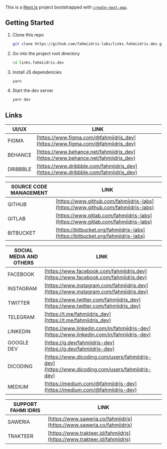 This is a [Next.js](https://nextjs.org/) project bootstrapped with [`create-next-app`](https://github.com/vercel/next.js/tree/canary/packages/create-next-app).

## Getting Started

1. Clone this repo

   ```sh
   git clone https://github.com/fahmiidris-labs/links.fahmiidris.dev.git
   ```

2. Go into the project root directory

   ```sh
   cd links.fahmiidris.dev
   ```

3. Install JS dependencies

   ```sh
   yarn
   ```

4. Start the dev server

   ```sh
   yarn dev
   ```

## Links

| UI/UX    | LINK                                                                               |
| -------- | ---------------------------------------------------------------------------------- |
| FIGMA    | [https://www.figma.com/@fahmiidris_dev](https://www.figma.com/@fahmiidris_dev)     |
| BEHANCE  | [https://www.behance.net/fahmiidris_dev](https://www.behance.net/fahmiidris_dev)   |
| DRIBBBLE | [https://www.dribbble.com/fahmiidris_dev](https://www.dribbble.com/fahmiidris_dev) |

| SOURCE CODE MANAGEMENT | LINK                                                                             |
| ---------------------- | -------------------------------------------------------------------------------- |
| GITHUB                 | [https://www.github.com/fahmiidris-labs](https://www.github.com/fahmiidris-labs) |
| GITLAB                 | [https://www.gitlab.com/fahmiidris-labs](https://www.gitlab.com/fahmiidris-labs) |
| BITBUCKET              | [https://bitbucket.org/fahmiidris-labs](https://bitbucket.org/fahmiidris-labs)   |

| SOCIAL MEDIA AND OTHERS | LINK                                                                                           |
| ----------------------- | ---------------------------------------------------------------------------------------------- |
| FACEBOOK                | [https://www.facebook.com/fahmiidris.dev](https://www.facebook.com/fahmiidris.dev)             |
| INSTAGRAM               | [https://www.instagram.com/fahmiidris.dev](https://www.instagram.com/fahmiidris.dev)           |
| TWITTER                 | [https://www.twitter.com/fahmiidris_dev](https://www.twitter.com/fahmiidris_dev)               |
| TELEGRAM                | [https://t.me/fahmiidris_dev](https://t.me/fahmiidris_dev)                                     |
| LINKEDIN                | [https://www.linkedin.com/in/fahmiidris-dev](https://www.linkedin.com/in/fahmiidris-dev)       |
| GOOGLE DEV              | [https://g.dev/fahmiidris-dev](https://g.dev/fahmiidris-dev)                                   |
| DICODING                | [https://www.dicoding.com/users/fahmiidris-dev](https://www.dicoding.com/users/fahmiidris-dev) |
| MEDIUM                  | [https://medium.com/@fahmiidris-dev](https://medium.com/@fahmiidris-dev)                       |

| SUPPORT FAHMI IDRIS | LINK                                                                     |
| ------------------- | ------------------------------------------------------------------------ |
| SAWERIA             | [https://www.saweria.co/fahmiidris](https://www.saweria.co/fahmiidris)   |
| TRAKTEER            | [https://www.trakteer.id/fahmiidris](https://www.trakteer.id/fahmiidris) |
